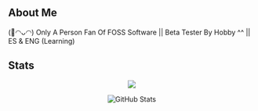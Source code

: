 ## About Me

(🌺◠ᴗ◠) Only A Person Fan Of FOSS Software || Beta Tester By Hobby ^^ || ES & ENG (Learning)

## Stats

<p align="center">
  <img src="https://count.getloli.com/@:thejnxx?theme=rule34" />
</p>

<p align="center">
<picture>
  <source media="(prefers-color-scheme: dark)" srcset="https://github-readme-stats.vercel.app/api?username=TheJnxx&theme=catppuccin_mocha">
  <source media="(prefers-color-scheme: light)" srcset="https://github-readme-stats.vercel.app/api?username=TheJnxx&theme=catppuccin_latte">
  <img alt="GitHub Stats" src="https://github-readme-stats.vercel.app/api?username=TheJnxx&theme=catppuccin_mocha">
</picture>
</p>


